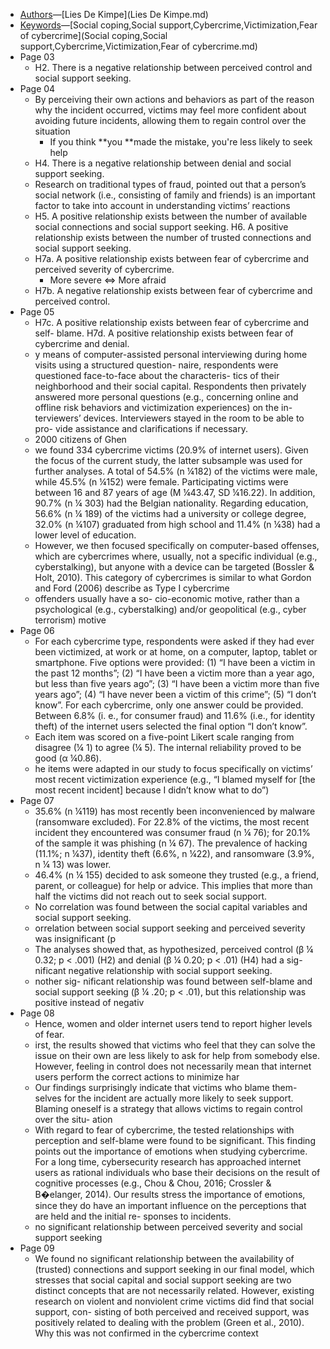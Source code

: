 - [Authors](File/Authors.md)―[Lies De Kimpe](Lies De Kimpe.md)
- [Keywords](File/Keywords.md)―[Social coping,Social support,Cybercrime,Victimization,Fear of cybercrime](Social coping,Social support,Cybercrime,Victimization,Fear of cybercrime.md)
- Page 03
    - H2. There is a negative relationship between perceived control and social support seeking. 
- Page 04
    - By perceiving their own actions and behaviors as part of the reason why the incident occurred, victims may feel more confident about avoiding future incidents, allowing them to regain control over the situation 
        - If you think **you **made the mistake, you're less likely to seek help 
    - H4. There is a negative relationship between denial and social support seeking. 
    - Research on traditional types of fraud, pointed out that a person’s social network (i.e., consisting of family and friends) is an important factor to take into account in understanding victims’ reactions 
    - H5. A positive relationship exists between the number of available social connections and social support seeking. H6. A positive relationship exists between the number of trusted connections and social support seeking. 
    - H7a. A positive relationship exists between fear of cybercrime and perceived severity of cybercrime.
        - More severe ⇔ More afraid
    - H7b. A negative relationship exists between fear of cybercrime and perceived control. 
- Page 05
    - H7c. A positive relationship exists between fear of cybercrime and self- blame. H7d. A positive relationship exists between fear of cybercrime and denial. 
    - y means of computer-assisted personal interviewing during home visits using a structured question- naire, respondents were questioned face-to-face about the characteris- tics of their neighborhood and their social capital. Respondents then privately answered more personal questions (e.g., concerning online and offline risk behaviors and victimization experiences) on the in- terviewers’ devices. Interviewers stayed in the room to be able to pro- vide assistance and clarifications if necessary.
    - 2000 citizens of Ghen
    -  we found 334 cybercrime victims (20.9% of internet users). Given the focus of the current study, the latter subsample was used for further analyses. A total of 54.5% (n ¼182) of the victims were male, while 45.5% (n ¼152) were female. Participating victims were between 16 and 87 years of age (M ¼43.47, SD ¼16.22). In addition, 90.7% (n ¼ 303) had the Belgian nationality. Regarding education, 56.6% (n ¼ 189) of the victims had a university or college degree, 32.0% (n ¼107) graduated from high school and 11.4% (n ¼38) had a lower level of education. 
    - However, we then focused specifically on computer-based offenses, which are cybercrimes where, usually, not a specific individual (e.g., cyberstalking), but anyone with a device can be targeted (Bossler & Holt, 2010). This category of cybercrimes is similar to what Gordon and Ford (2006) describe as Type I cybercrime
    - offenders usually have a so- cio-economic motive, rather than a psychological (e.g., cyberstalking) and/or geopolitical (e.g., cyber terrorism) motive 
- Page 06
    - For each cybercrime type, respondents were asked if they had ever been victimized, at work or at home, on a computer, laptop, tablet or smartphone. Five options were provided: (1) “I have been a victim in the past 12 months”; (2) “I have been a victim more than a year ago, but less than five years ago”; (3) “I have been a victim more than five years ago”; (4) “I have never been a victim of this crime”; (5) “I don’t know”. For each cybercrime, only one answer could be provided. Between 6.8% (i. e., for consumer fraud) and 11.6% (i.e., for identity theft) of the internet users selected the final option “I don’t know”.
    - Each item was scored on a five-point Likert scale ranging from disagree (¼ 1) to agree (¼ 5). The internal reliability proved to be good (α ¼0.86). 
    - he items were adapted in our study to focus specifically on victims’ most recent victimization experience (e.g., “I blamed myself for [the most recent incident] because I didn’t know what to do”)
- Page 07
    - 35.6% (n ¼119) has most recently been inconvenienced by malware (ransomware excluded). For 22.8% of the victims, the most recent incident they encountered was consumer fraud (n ¼ 76); for 20.1% of the sample it was phishing (n ¼ 67). The prevalence of hacking (11.1%; n ¼37), identity theft (6.6%, n ¼22), and ransomware (3.9%, n ¼ 13) was lower. 
    - 46.4% (n ¼ 155) decided to ask someone they trusted (e.g., a friend, parent, or colleague) for help or advice. This implies that more than half the victims did not reach out to seek social support. 
    - No correlation was found between the social capital variables and social support seeking.
    - orrelation between social support seeking and perceived severity was insignificant (p 
    - The analyses showed that, as hypothesized, perceived control (β ¼   0.32; p < .001) (H2) and denial (β ¼   0.20; p < .01) (H4) had a sig- nificant negative relationship with social support seeking. 
    - nother sig- nificant relationship was found between self-blame and social support seeking (β ¼ .20; p < .01), but this relationship was positive instead of negativ
- Page 08
    - Hence, women and older internet users tend to report higher levels of fear.
    - irst, the results showed that victims who feel that they can solve the issue on their own are less likely to ask for help from somebody else. However, feeling in control does not necessarily mean that internet users perform the correct actions to minimize har
    - Our findings surprisingly indicate that victims who blame them- selves for the incident are actually more likely to seek support. Blaming oneself is a strategy that allows victims to regain control over the situ- ation 
    - With regard to fear of cybercrime, the tested relationships with perception and self-blame were found to be significant. This finding points out the importance of emotions when studying cybercrime. For a long time, cybersecurity research has approached internet users as rational individuals who base their decisions on the result of cognitive processes (e.g., Chou & Chou, 2016; Crossler & B�elanger, 2014). Our results stress the importance of emotions, since they do have an important influence on the perceptions that are held and the initial re- sponses to incidents. 
    -  no significant relationship between perceived severity and social support seeking
- Page 09
    - We found no significant relationship between the availability of (trusted) connections and support seeking in our final model, which stresses that social capital and social support seeking are two distinct concepts that are not necessarily related. However, existing research on violent and nonviolent crime victims did find that social support, con- sisting of both perceived and received support, was positively related to dealing with the problem (Green et al., 2010). Why this was not confirmed in the cybercrime context 

